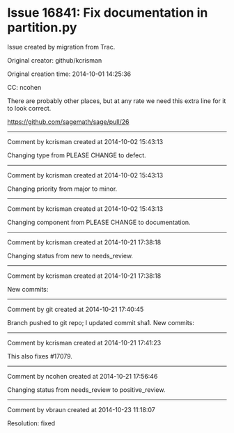 # Issue 16841: Fix documentation in partition.py

Issue created by migration from Trac.

Original creator: github/kcrisman

Original creation time: 2014-10-01 14:25:36

CC:  ncohen

There are probably other places, but at any rate we need this extra line for it to look correct.

https://github.com/sagemath/sage/pull/26


---

Comment by kcrisman created at 2014-10-02 15:43:13

Changing type from PLEASE CHANGE to defect.


---

Comment by kcrisman created at 2014-10-02 15:43:13

Changing priority from major to minor.


---

Comment by kcrisman created at 2014-10-02 15:43:13

Changing component from PLEASE CHANGE to documentation.


---

Comment by kcrisman created at 2014-10-21 17:38:18

Changing status from new to needs_review.


---

Comment by kcrisman created at 2014-10-21 17:38:18

New commits:


---

Comment by git created at 2014-10-21 17:40:45

Branch pushed to git repo; I updated commit sha1. New commits:


---

Comment by kcrisman created at 2014-10-21 17:41:23

This also fixes #17079.


---

Comment by ncohen created at 2014-10-21 17:56:46

Changing status from needs_review to positive_review.


---

Comment by vbraun created at 2014-10-23 11:18:07

Resolution: fixed
